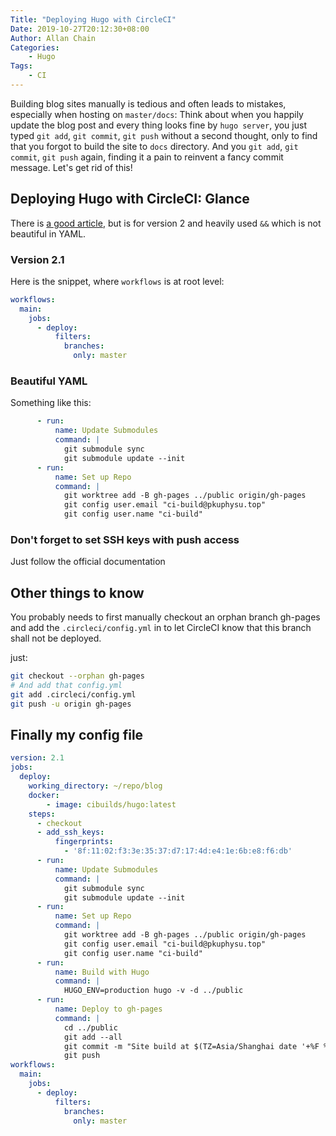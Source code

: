 ```yaml
---
Title: "Deploying Hugo with CircleCI"
Date: 2019-10-27T20:12:30+08:00
Author: Allan Chain
Categories:
    - Hugo
Tags: 
    - CI
---
```


Building blog sites manually is tedious and often leads to mistakes, especially when hosting on `master/docs`: Think about when you happily update the blog post and every thing looks fine by `hugo server`, you just typed `git add`, `git commit`, `git push` without a second thought, only to find that you forgot to build the site to `docs` directory. And you `git add`, `git commit`, `git push` again, finding it a pain to reinvent a fancy commit message. Let's get rid of this!

## Deploying Hugo with CircleCI: Glance

There is [a good article](https://willschenk.com/articles/2018/automating_hugo_with_circleci/), but is for version 2 and heavily used `&&` which is not beautiful in YAML.

### Version 2.1

Here is the snippet, where `workflows` is at root level:

```yaml
workflows:
  main:
    jobs:
      - deploy:
          filters:
            branches:
              only: master
```

### Beautiful YAML
Something like this:
```yaml
      - run:
          name: Update Submodules
          command: |
            git submodule sync
            git submodule update --init
      - run:
          name: Set up Repo
          command: |
            git worktree add -B gh-pages ../public origin/gh-pages
            git config user.email "ci-build@pkuphysu.top"
            git config user.name "ci-build"
```

### Don't forget to set SSH keys with push access

Just follow the official documentation

## Other things to know

You probably needs to first manually checkout an orphan branch gh-pages and add the `.circleci/config.yml` in to let CircleCI know that this branch shall not be deployed.

just:

```bash
git checkout --orphan gh-pages
# And add that config.yml
git add .circleci/config.yml
git push -u origin gh-pages
```

## Finally my config file

```yaml
version: 2.1
jobs:
  deploy:
    working_directory: ~/repo/blog
    docker:
        - image: cibuilds/hugo:latest
    steps:
      - checkout
      - add_ssh_keys:
          fingerprints:
            - '8f:11:02:f3:3e:35:37:d7:17:4d:e4:1e:6b:e8:f6:db'
      - run:
          name: Update Submodules
          command: |
            git submodule sync
            git submodule update --init
      - run:
          name: Set up Repo
          command: |
            git worktree add -B gh-pages ../public origin/gh-pages
            git config user.email "ci-build@pkuphysu.top"
            git config user.name "ci-build"
      - run:
          name: Build with Hugo
          command: |
            HUGO_ENV=production hugo -v -d ../public
      - run:
          name: Deploy to gh-pages
          command: |
            cd ../public
            git add --all
            git commit -m "Site build at $(TZ=Asia/Shanghai date '+%F %T')"
            git push
workflows:
  main:
    jobs:
      - deploy:
          filters:
            branches:
              only: master
```

